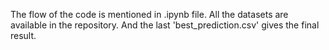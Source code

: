 The flow of the code is mentioned in .ipynb file.
All the datasets are available in the repository.
And the last 'best_prediction.csv' gives the final result. 
